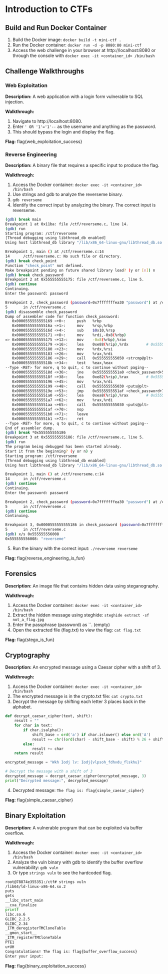 # Introduction to CTFs

## Build and Run Docker Container
1. Build the Docker image: `docker build -t mini-ctf .`
2. Run the Docker container: `docker run -d -p 8080:80 mini-ctf`
3. Access the web challenge in your browser at http://localhost:8080 or through the console with `docker exec -it <container_id> /bin/bash`

## Challenge Walkthroughs
### Web Exploitation
**Description:** A web application with a login form vulnerable to SQL injection.

**Walkthrough:**
1. Navigate to http://localhost:8080.
2. Enter `' OR '1'='1'--` as the username and anything as the password.
3. This should bypass the login and display the flag.

**Flag:** flag{web_exploitation_success}

### Reverse Engineering
**Description:** A binary file that requires a specific input to produce the flag.

**Walkthrough:**
1. Access the Docker container: `docker exec -it <container_id> /bin/bash`
2. Use strings and gdb to analyze the reverseme binary.
3. `gdb reverseme`
4. Identify the correct input by analyzing the binary. The correct input is reverseme.
```bash
(gdb) break main
Breakpoint 1 at 0x11ba: file /ctf/reverseme.c, line 14.
(gdb) run
Starting program: /ctf/reverseme
[Thread debugging using libthread_db enabled]
Using host libthread_db library "/lib/x86_64-linux-gnu/libthread_db.so.1".

Breakpoint 1, main () at /ctf/reverseme.c:14
14      /ctf/reverseme.c: No such file or directory.
(gdb) break check_point
Function "check_point" not defined.
Make breakpoint pending on future shared library load? (y or [n]) n
(gdb) break check_password
Breakpoint 2 at 0x555555555175: file /ctf/reverseme.c, line 5.
(gdb) continue
Continuing.
Enter the password: password

Breakpoint 2, check_password (password=0x7fffffffea30 "password") at /ctf/reverseme.c:5
5       in /ctf/reverseme.c
(gdb) disassemble check_password
Dump of assembler code for function check_password:
   0x0000555555555169 <+0>:     push   %rbp
   0x000055555555516a <+1>:     mov    %rsp,%rbp
   0x000055555555516d <+4>:     sub    $0x10,%rsp
   0x0000555555555171 <+8>:     mov    %rdi,-0x8(%rbp)
=> 0x0000555555555175 <+12>:    mov    -0x8(%rbp),%rax
   0x0000555555555179 <+16>:    lea    0xe88(%rip),%rdx        # 0x555555556008
   0x0000555555555180 <+23>:    mov    %rdx,%rsi
   0x0000555555555183 <+26>:    mov    %rax,%rdi
   0x0000555555555186 <+29>:    call   0x555555555050 <strcmp@plt>
   0x000055555555518b <+34>:    test   %eax,%eax
--Type <RET> for more, q to quit, c to continue without paging--
   0x000055555555518d <+36>:    jne    0x5555555551a0 <check_password+55>
   0x000055555555518f <+38>:    lea    0xe82(%rip),%rax        # 0x555555556018
   0x0000555555555196 <+45>:    mov    %rax,%rdi
   0x0000555555555199 <+48>:    call   0x555555555030 <puts@plt>
   0x000055555555519e <+53>:    jmp    0x5555555551af <check_password+70>
   0x00005555555551a0 <+55>:    lea    0xea8(%rip),%rax        # 0x55555555604f
   0x00005555555551a7 <+62>:    mov    %rax,%rdi
   0x00005555555551aa <+65>:    call   0x555555555030 <puts@plt>
   0x00005555555551af <+70>:    nop
   0x00005555555551b0 <+71>:    leave
   0x00005555555551b1 <+72>:    ret
--Type <RET> for more, q to quit, c to continue without paging--
End of assembler dump.
(gdb) break *0x555555555186
Breakpoint 3 at 0x555555555186: file /ctf/reverseme.c, line 5.
(gdb) run
The program being debugged has been started already.
Start it from the beginning? (y or n) y
Starting program: /ctf/reverseme
[Thread debugging using libthread_db enabled]
Using host libthread_db library "/lib/x86_64-linux-gnu/libthread_db.so.1".

Breakpoint 1, main () at /ctf/reverseme.c:14
14      in /ctf/reverseme.c
(gdb) continue
Continuing.
Enter the password: password

Breakpoint 2, check_password (password=0x7fffffffea30 "password") at /ctf/reverseme.c:5
5       in /ctf/reverseme.c
(gdb) continue
Continuing.

Breakpoint 3, 0x0000555555555186 in check_password (password=0x7fffffffea30 "password") at /ctf/reverseme.c:5
5       in /ctf/reverseme.c
(gdb) x/s 0x555555556008
0x555555556008: "reverseme"
```
5. Run the binary with the correct input: `./reverseme reverseme`

**Flag:** flag{reverse_engineering_is_fun}

##  Forensics
**Description:** An image file that contains hidden data using steganography.

**Walkthrough:**
1. Access the Docker container: `docker exec -it <container_id> /bin/bash`
2. Extract the hidden message using steghide: `steghide extract -sf not_a_flag.jpg`
3. Enter the passphrase (password) as ``. (empty)
4. Open the extracted file (flag.txt) to view the flag: `cat flag.txt`

**Flag:** flag{stego_is_fun}

## Cryptography
**Description:** An encrypted message using a Caesar cipher with a shift of 3.

**Walkthrough:**
1. Access the Docker container: `docker exec -it <container_id> /bin/bash`
2. The encrypted message is in the crypto.txt file: `cat crypto.txt`
3. Decrypt the message by shifting each letter 3 places back in the alphabet.
```python
def decrypt_caesar_cipher(text, shift):
    result = ""
    for char in text:
        if char.isalpha():
            shift_base = ord('a') if char.islower() else ord('A')
            result += chr((ord(char) - shift_base - shift) % 26 + shift_base)
        else:
            result += char
    return result

encrypted_message = "Wkh Iodj lv: Iodj{vlpsoh_fdhvdu_flskhu}"

# Decrypt the message with a shift of 3
decrypted_message = decrypt_caesar_cipher(encrypted_message, 3)
print("Decrypted message:", decrypted_message)
```
4. Decrypted message: `The flag is: flag{simple_caesar_cipher}`

**Flag:** flag{simple_caesar_cipher}

## Binary Exploitation
**Description:** A vulnerable program that can be exploited via buffer overflow.

**Walkthrough:**
1. Access the Docker container: `docker exec -it <container_id> /bin/bash`
2. Analyze the vuln binary with gdb to identify the buffer overflow vulnerability: `gdb vuln`
3. Or type `strings vuln` to see the hardcoded flag.
```bash
root@78874e355351:/ctf# strings vuln
/lib64/ld-linux-x86-64.so.2
puts
gets
__libc_start_main
__cxa_finalize
printf
libc.so.6
GLIBC_2.2.5
GLIBC_2.34
_ITM_deregisterTMCloneTable
__gmon_start__
_ITM_registerTMCloneTable
PTE1
u+UH
Congratulations! The flag is: flag{buffer_overflow_success}
Enter your input:
```
   
**Flag:** flag{binary_exploitation_success}
